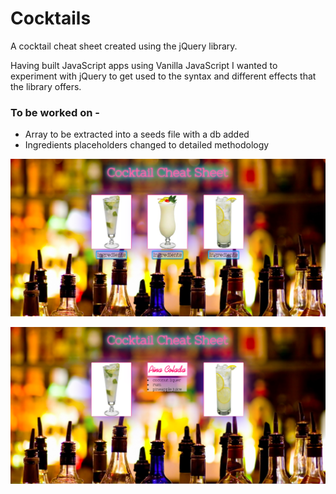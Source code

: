# Cocktails

A cocktail cheat sheet created using the jQuery library.  

Having built JavaScript apps using Vanilla JavaScript I wanted to experiment with jQuery to get used to the syntax and different effects that the library offers.

### To be worked on -
- Array to be extracted into a seeds file with a db added
- Ingredients placeholders changed to detailed methodology


![Home](https://github.com/LouiseReid/Cocktails/blob/master/main.png)

![Expanded](https://github.com/LouiseReid/Cocktails/blob/master/expanded.png)
